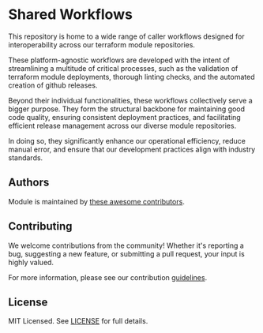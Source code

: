 # Shared Workflows

This repository is home to a wide range of caller workflows designed for interoperability across our terraform module repositories.

These platform-agnostic workflows are developed with the intent of streamlining a multitude of critical processes, such as the validation of terraform module deployments, thorough linting checks, and the automated creation of github releases.

Beyond their individual functionalities, these workflows collectively serve a bigger purpose. They form the structural backbone for maintaining good code quality, ensuring consistent deployment practices, and facilitating efficient release management across our diverse module repositories.

In doing so, they significantly enhance our operational efficiency, reduce manual error, and ensure that our development practices align with industry standards.

## Authors

Module is maintained by [these awesome contributors](https://github.com/cloudnationhq/terraform-azure-workflows/graphs/contributors).

## Contributing

We welcome contributions from the community! Whether it's reporting a bug, suggesting a new feature, or submitting a pull request, your input is highly valued.

For more information, please see our contribution [guidelines](./CONTRIBUTING.md).

## License

MIT Licensed. See [LICENSE](./LICENSE) for full details.
